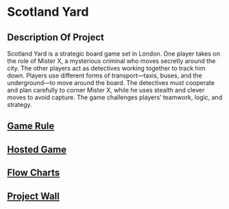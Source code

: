 # Scotland Yard

## Description Of Project

Scotland Yard is a strategic board game set in London. One player takes on the role of Mister X, a mysterious criminal who moves secretly around the city. The other players act as detectives working together to track him down. Players use different forms of transport—taxis, buses, and the underground—to move around the board. The detectives must cooperate and plan carefully to corner Mister X, while he uses stealth and clever moves to avoid capture. The game challenges players’ teamwork, logic, and strategy.

## [Game Rule](https://github.com/step-batch-10/scotland-yard-think-sync/wiki/How_to_play)

## [Hosted Game](https://scotland-yard-think-sync.deno.dev)

## [Flow Charts](https://github.com/step-batch-10/scotland-yard-think-sync/wiki/flow_charts)

## [Project Wall](https://github.com/orgs/step-batch-10/projects/14)